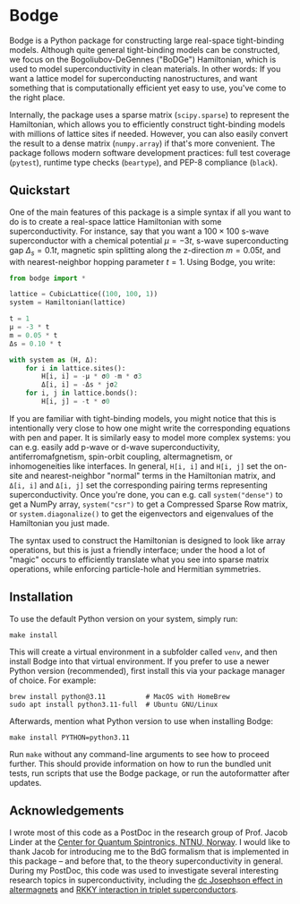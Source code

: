 # Bodge

Bodge is a Python package for constructing large real-space tight-binding
models. Although quite general tight-binding models can be constructed, we
focus on the Bogoliubov-DeGennes ("BoDGe") Hamiltonian, which is used to model
superconductivity in clean materials. In other words: If you want a lattice
model for superconducting nanostructures, and want something that is
computationally efficient yet easy to use, you've come to the right place.

Internally, the package uses a sparse matrix (`scipy.sparse`) to represent the
Hamiltonian, which allows you to efficiently construct tight-binding models
with millions of lattice sites if needed. However, you can also easily convert
the result to a dense matrix (`numpy.array`) if that's more convenient. The
package follows modern software development practices: full test coverage
(`pytest`), runtime type checks (`beartype`), and PEP-8 compliance (`black`).

## Quickstart

One of the main features of this package is a simple syntax if all you want to
do is to create a real-space lattice Hamiltonian with some superconductivity.
For instance, say that you want a $100\times100$ s-wave superconductor with
a chemical potential $μ = -3t$, s-wave superconducting gap $Δ_s = 0.1t$,
magnetic spin splitting along the z-direction $m = 0.05t$, and with
nearest-neighbor hopping parameter $t = 1$. Using Bodge, you write:

```python
from bodge import *

lattice = CubicLattice((100, 100, 1))
system = Hamiltonian(lattice)

t = 1
μ = -3 * t
m = 0.05 * t
Δs = 0.10 * t

with system as (H, Δ):
    for i in lattice.sites():
        H[i, i] = -μ * σ0 -m * σ3
        Δ[i, i] = -Δs * jσ2
    for i, j in lattice.bonds():
        H[i, j] = -t * σ0
```

If you are familiar with tight-binding models, you might notice that this is
intentionally very close to how one might write the corresponding equations
with pen and paper. It is similarly easy to model more complex systems: you can
e.g. easily add p-wave or d-wave superconductivity, antiferromafgnetism,
spin-orbit coupling, altermagnetism, or inhomogeneities like interfaces. In
general, `H[i, i]` and `H[i, j]` set the on-site and nearest-neighbor "normal"
terms in the Hamiltonian matrix, and `Δ[i, i]` and `Δ[i, j]` set the
corresponding pairing terms representing superconductivity. Once you're done,
you can e.g. call `system("dense")` to get a NumPy array, `system("csr")` to
get a Compressed Sparse Row matrix, or `system.diagonalize()` to get the
eigenvectors and eigenvalues of the Hamiltonian you just made.

The syntax used to construct the Hamiltonian is designed to look like array
operations, but this is just a friendly interface; under the hood a lot of
"magic" occurs to efficiently translate what you see into sparse matrix
operations, while enforcing particle-hole and Hermitian symmetries.

## Installation

To use the default Python version on your system, simply run:

	make install

This will create a virtual environment in a subfolder called `venv`,
and then install Bodge into that virtual environment. If you prefer to
use a newer Python version (recommended), first install this via your
package manager of choice. For example:

	brew install python@3.11          # MacOS with HomeBrew
	sudo apt install python3.11-full  # Ubuntu GNU/Linux

Afterwards, mention what Python version to use when installing Bodge:

	make install PYTHON=python3.11

Run `make` without any command-line arguments to see how to proceed
further. This should provide information on how to run the bundled
unit tests, run scripts that use the Bodge package, or run the
autoformatter after updates.

## Acknowledgements

I wrote most of this code as a PostDoc in the research group of Prof. Jacob
Linder at the [Center for Quantum Spintronics, NTNU, Norway][1]. I would like
to thank Jacob for introducing me to the BdG formalism that is implemented in
this package – and before that, to the theory superconductivity in general.
During my PostDoc, this code was used to investigate several interesting
research topics in superconductivity, including the [dc Josephson effect in
altermagnets][2] and [RKKY interaction in triplet superconductors][3].

[1]: https://www.ntnu.edu/quspin
[2]: https://doi.org/10.1103/PhysRevLett.131.076003
[3]: https://dx.doi.org/10.1103/PhysRevB.109.174506

